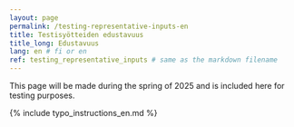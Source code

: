 ```yaml
---
layout: page
permalink: /testing-representative-inputs-en
title: Testisyötteiden edustavuus
title_long: Edustavuus
lang: en # fi or en
ref: testing_representative_inputs # same as the markdown filename
---
```

This page will be made during the spring of 2025 and is included here for testing purposes. 


{% include typo_instructions_en.md %}
